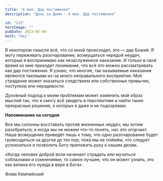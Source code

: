 ```yaml
---
title: "4 мая. Дар постижения"
description: "День за Днем - 4 мая. Дар постижения"

id: "125"
heroImage: ""
pubDate: 2023-05-04
moth: "maj"
---
```


В некотором смысле всё, что со мной происходит, это — дар Божий. Я могу
переживать разочарование, возмущаться чередой неудач, которые я воспринимаю
как незаслуженное наказание. И только в своё время ко мне приходит понимание,
что всё это можно рассматривать как дар постижения. Я узнаю, что многие, так
называемые наказания являются таковыми из-за моего неправильного восприятия.
Моё страдание может оказаться следствием или собственных привычек, поступков
или нерадивости.

Духовный подход к моим проблемам может изменить мой образ мыслей так, что я
смогу всё увидеть в перспективе и найти такие прекрасные решения, о которых я
даже и не подозреваю.

**Напоминание на сегодня**

Все мы склонны восставать против жизненных неудач; мы хотим разобраться; и
когда мы не можем что-то понять, нас это огорчает. Наше возмущение приведёт
лишь к тому, что одно разочарование будет громоздиться на другое до тех пор,
пока мы не поймём, что следует успокоиться и позволить Богу приложить руку к
нашим делам.

«Когда человек доброй воли начинает страдать или мучиться соблазнами и
сомнениями, то самое лучшее, что он может узнать, это как велика его нужда в
вере в Бога».

Фома Кемпийский
